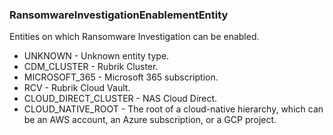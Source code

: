 ### RansomwareInvestigationEnablementEntity
Entities on which Ransomware Investigation can be enabled.

- UNKNOWN - Unknown entity type.
- CDM_CLUSTER - Rubrik Cluster.
- MICROSOFT_365 - Microsoft 365 subscription.
- RCV - Rubrik Cloud Vault.
- CLOUD_DIRECT_CLUSTER - NAS Cloud Direct.
- CLOUD_NATIVE_ROOT - The root of a cloud-native hierarchy, which can be an AWS account,
 an Azure subscription, or a GCP project.
